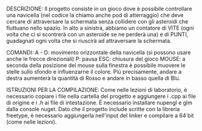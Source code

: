 DESCRIZIONE:
Il progetto consiste in un gioco dove è possibile controllare una navicella
(nel codice la chiamo anche pod di atterraggio) che deve cercare di attraversare
la schermata senza collidere con gli asteroidi che fluttuano nello spazio.
In alto a sinistra, abbiamo un contatore di VITE (ogni volta che ci si scontrerà
con un asteroide se ne perderà una) e di PUNTI, guadagnati ogni volta che si
riuscirà ad attraversare la schermata.

COMANDI:
A - D: movimento orizzontale della navicella (si possono usare anche le frecce direzionali)
P: pausa
ESC: chiusura del gioco
MOUSE: a seconda della posizione del mouse sulla finestra è possibile
muovere le stelle sullo sfondo e influenzarne il colore. Più precisamente, andare
a destra aumenterà la quantità di Rosso e andare in basso quella di Blu.

ISTRUZIONI PER LA COMPILAZIONE:
Come nelle lezioni di laboratorio, è necessario copiare i file nella cartella
del progetto e aggiungere i .cpp ai file di origine e i .h ai file di intestazione.
È necessario installare nupengl e glm dalla console nuget.
Dato che il progetto include scritte con la libreria freetype, è necessario aggiungerla
nell'input del linker e compilare a 64 bit (come nelle lezioni).
